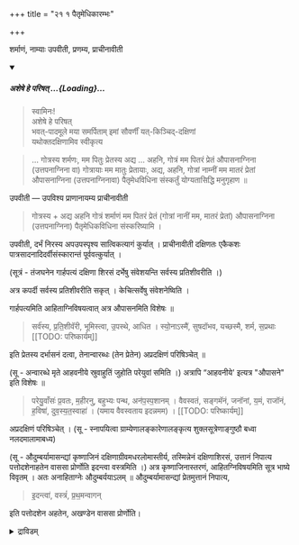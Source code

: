 +++
title = "२१ १ पैतृमेधिकारम्भः"

+++

शर्माणं, नाम्याः उपवीती, प्रणम्य, प्राचीनावीती 

<div class="js_include" includetitle="false" newlevelforh1="5" unfilled url="/vedAH_yajuH/taittirIyam/sUtram/ApastambaH/gRhyam/paddhatiH/shrIvaiShNavaH/mantrAdi/asheShe_pariShat_svIkRtya.md">
<details open><summary><h5>अशेषे हे परिषत् ...{Loading}...</h5></summary>

> स्वामिनः!  
अशेषे हे परिषत्  
भवत्-पादमूले मया समर्पिताम् इमां सौवर्णीं यत्-किञ्चिद्-दक्षिणां  
यथोक्तदक्षिणामिव स्वीकृत्य  

</details>
</div>  

> ... गोत्रस्य शर्मणः, मम पितुः प्रेतस्य अद्य ... अहनि, गोत्रं मम पितरं प्रेतं औपासनाग्निना (उत्तपनाग्निना वा) गोत्रायाः मम मातुः प्रेतायाः, अद्य, अहनि, गोत्रां नाम्नीं मम मातरं प्रेतां औपासनाग्निना (उत्तपनाग्निनावा) पैतृमेधविधिना संस्कर्तुं योग्यतासिद्धि मनुगृहाण ॥

उपवीती — उपविश्य प्राणानायम्य प्राचीनावीती 

> गोत्रस्य + अद्य अहनि गोत्रं शर्माणं मम पितरं प्रेतं (गोत्रां नानीं मम, मातरं प्रेतां) औपासनाग्निना (उत्तपनाग्निना) पैतृमेधिकविधिना संस्करिष्यामि । 

उपवीती, दर्भं निरस्य अपउपस्पृश्य सात्विकत्यागं कुर्यात् । प्राचीनावीती दक्षिणतः एकैकशः पात्रसादनादिदर्वीसंस्कारान्तं पूर्ववत्कुर्यात् ।

(सूत्रं - तंजघनेन गार्हपत्यं दक्षिणा शिरसं दर्भेषु संवेशयन्ति सर्वस्य प्रतिशीवरीति ।)

अत्र कपर्दी सर्वस्य प्रतिशीवरीति सकृत् । केचित्सर्वेषु संवेशनेष्विति ।

गार्हपत्यमिति आहिताग्निविषयत्वात् अत्र औपासनमिति विशेषः ॥ 

> सर्व॑स्य, प्र॒ति॒शीवॅरी, भूमिस्त्वा, उ॒पस्थे, आधित । स्यो॒नाऽस्मै॑, सुषदॉभव, यच्छस्मै, शर्म, स॒प्रथाः 
[[TODO: परिष्कार्यम्]]

इति प्रेतस्य दर्भासनं दत्वा, तेनान्वारब्धः (तेन प्रेतेन) अप्रदक्षिणं परिषिञ्चेत् ॥

(सू - अन्वारब्धे मृते आहवनीये स्रुवाहुतिं जुहोति परेयुवां समिति ।) अत्रापि “आहवनीये' इत्यत्र "औपासने" इति विशेषः ॥

> परेयु॒वाँसः॑ प्र॒वतः, म॒हीरनु, बहुभ्यः पन्थ, अन॑प॒स्प॒शानम् । वैवस्वतं, सङ्गमॅनं, जनॉनां, य॒मं, राजॉनं, ह॒विषा॑, दुव॒स्य॒त॒स्वाहा॑ । (यमाय वैवस्वताय इदन्नमम) । 
[[TODO: परिष्कार्यम्]]

अप्रदक्षिणं परिषिञ्चेत् । (सू - स्नापयित्वा ग्राम्येणालङ्कारेणालङ्कृत्य शुक्लसूत्रेणाङ्गुष्ठौ बध्वा नलदमालामाबध्य)

(सू - औदुम्बर्यामासन्द्यां कृष्णाजिनं दक्षिणाग्रीवमधरलोमास्तीर्य, तस्मिन्नेनं दक्षिणाशिरसं, उत्तानं निपात्य पत्तोदशेनाहतेन वाससा प्रोर्णोति इदन्त्वा वस्त्रमिति ।) अत्र कृष्णाजिनास्तरणं, आहितग्निविषयमिति सूत्र भाष्ये विवृतम् । अतः अनाहिताग्नेः औदुम्बर्ययाऽलम् ॥ औदुम्बर्यामासन्द्यां प्रेतमुत्तानं निपात्य, 

> इ॒दन्त्वा॑, वस्त्रं॑, प्र॒थ॒मन्वागन्

इति पत्तोदशेन अहतेन, अखण्डेन वाससा प्रोर्णोति। 

<details><summary>द्राविडम्</summary>

## 21 பைத்ருமேதிகம் ஆரம்பம்

அனுஜ்ஞை. ஸங்கல்ப்பம். இன்னாரை இன்ன அக்நியைக் கொண்டு பைத்ருமேத விதியினால் ஸம்ஸ்காரம் செய்யப் போகிறேன் என்பதாக ஸங்கல்ப்பம். தென் பக்கத்தில் பாத்ர ஸாதனம், தர்வீ ஸம்ஸ்காரம் வரை முன்பு போல் செய்ய வேண்டும். "ஸர்வஸ்ய ப்ரதிசீவரீ" என்கிற மந்திரத்தினால் ஆஸனம் ஸமர்ப்பித்து அதில் சவத்தைப் படுக்கச் செய்ய வேண்டும். இது முதல் எந்தெந்த இடத்தில் சவம் வைக்கப்படுகிறதோ அங்கெல்லாம் இந்த மந்திரத்தைச் சொல்லி, தர்ப்பங்களில் படுக்க வைக்கப்படுகிறதாகச் செய்ய வேண்டும். அந்வாரம்பணம் செய்யப்படுகிற சமயத்தில் "பரேயுவாம்ஸம்" என்கிற மந்திரத்தையும் சொல்லி, இதர தர்வியினால் ஒரு ஆஹுதி ஹோமம் செய்ய வேண்டும்.

28

## 22 எடுத்துச் செல்லப்படுகிற சவத்தை அநுமந்த்ரணம்

"பூஷாத்வே தச்ச்யாவது" என்கிற மந்திரத்தினால் எடுத்துச் செல்லப்படுகிற சவத்தை அநுமந்த்ரணம் செய்ய வேண்டும். க்ராமத்திற்கும் ச்மசானத்திற்கும் இடையில் உள்ள தூரத்தை நான்காகப் பிரித்து முதல் பாகத்தில் தெற்குத் தலையாக சவத்தை

## 23 சிதிகரணம்

“அபேதவீத” என்கிற மந்திரத்தினால் சிதை அமையப் பெறும் இடத்தை வடக்கிலிருந்து தென்புறமாக பலாச சாகையினாலோ சமீசாகை (வன்னி) யினாலோ துடைத்து தென் புறத்திலேயே எறிந்து உபவீதம் பண்ணிக் கொண்டு ஜலத்தைத் தொட வேண்டும். ப்ராசீனாவிதம் அந்த இடத்தில் சிதையைச் செய்ய வேண்டும். அக்நிக்குத் தென் புறத்தில் பாத்ர ஸாதனம் செய்து ப்ரோக்ஷணீ ஸம்ஸ்கார ஸமயத்தில் ஹோம பாத்ரங்கள், சவம், சிதை இவைகளையும் தனித் தனியாக ப்ரோக்ஷிக்க வேண்டும். ஆஸந்தியின் கயிறுக் கட்டுகளை அறுத்து விட்டு விட வேண்டும்.

"ஸுவர்ணம் ஹஸ்தாத்" என்கிற மந்திரத்தினால் சவத்தின் கைகளின் உட்புறத்தைத் துடைக்க வேண்டும். சிதையில் சவத்தை ஏற்றி வாய், வலது கண், இடது கண், வலது மூக்கு, இடது மூக்கு, வலது காது, இடது காது இவைகளில் ஸப்த வ்யாஹ்ருதிகளை நினைத்து தங்கத் துகள்களையோ, ஆஜ்ய பிந்துக்களையோ வைக்க வேண்டும்.

34

ப்ரேதத்தின் வாயில் எள் கலந்த அரிசியை - வேண்டும். கர்த்தா கடைசியாக இட வேண்டும்.

## 24 அக்நி ப்ரதானம்

சவத்தின் மார்பில் அக்நியைச் சேர்க்க வேண்டும். ஸூர்யனுக்கு எதிர்முகமாக நின்று கொண்டு, அதாவது முற் பகலாகில் கிழக்கு முகமாகவும், பிற் பகலாகில் மேற்கு முகமாகவும் இரவு நேரத்தில் கிழக்கு முகமாகவும் நின்று கொண்டு "மைநமக்நே" என்கிற இரு மந்திரங்களைச் சொல்லி, அக்நி ப்ரதானம் செய்ய வேண்டும். ப்ரதக்ஷிணகதியாகச் சென்று பாத தேசத்தில் நின்று கொண்டு “ஸூர்யந்தே” என்கிற மந்திரத்தினால் உபஸ்தானம் செய்ய வேண்டும். அப்படியே ப்ரதக்ஷிண கதியாக

கால் முன்பே ஸ்னானம் செய்விக்கப்பட்டதும், அந்தந்த தேசாசார ரீதியில் அலங்கரிக்கப்பட்டதுமான சவத்தின் கை, இவைகளின் கட்டை விரல்களை கட்ட வேண்டும் (ஏற்கனவே கட்டப்பட்டிருப்பினும் இந்த சமயம் புதிய துணியினால் கட்ட வேண்டும்). ஆஸந்தியை எடுத்து வரச் செய்து, அதில் தெற்குத் தலையுள்ளதாகவும் நிமிர்ந்த நிமிர்ந்த உடலை உடையதாகவும் புதுத் துணியைப் போர்த்த வேண்டும். அதற்கான மந்திரம் 'இதம் த்வா வஸ்திரம்' என்பது. பிறகு, அடுத்த மந்திரமான “அபைத்தூஹ' என்கிற மந்திரத்தினால் இதற்கு முன்பு கட்டப்பட்டிருந்த துணியை கர்த்தா உபயோகித்துக் கொள்ளுதல் நல்லது. ஒரு ஸ்தாலியில் அரிசியைச் சேர்த்து ஒரு தடவைக் களைந்து, அரை பக்குவம் ஆகும் அளவிற்கு ஜலத்தைச் சேர்த்து, அரை பக்குவம் ஆனதும் நெய் சேர்த்துத் தெற்கில் இறக்க வேண்டும். "இமௌயுநஜ்மிதே'
என்கிற மந்திரத்தினால் வாஹகர்களை அனுமந்த்ரணம் செய்ய வேண்டும். முக்கியமாக அக்நி, ஹோமத்திற்கான உபகரண பாத்திரங்கள் (அதாவது நெய் வைத்துக் கொள்ளும் தொன்னை, ப்ரோக்ஷணீ, தர்விகள், தர்ப்பம், எள், அரிசி, பாதி சமைக்கப்பட்ட சரு, பலாசக் கொத்து, தங்கத் துகள்கள், நெய்-அச்ம-மணல்கள் இவைகளை அனுப்பி வைக்க வேண்டும்.

“ஸர்வஸ்ய” என்கிற மந்திரத்தினால் தர்ப்பாஸனம் கொடுத்து வைக்க வேண்டும். தலை பாகத்தில் அக்நி, சரு இவைகளை வைக்க வேண்டும். ஞாதிகளால் சிறியவரில் ஆரம்பித்து பெரியோர் வரை கடைசியில் கர்த்தா வரை ஒற்றை வேஷ்டியுடன் (தலையில் குடுமியிருந்தால் குடுமியின் வலது பாகத்தை மட்டும் முடிந்து இடது பாகத்தை அவிழ்த்து விட்டபடி, வலது தொடையைத் தட்டிக் கொண்டு இடுப்பில் கட்டியிருக்கும் வஸ்திரத்தைச் சற்று தூக்கிக் கொண்டு (நடக்கும்போது அந்த வஸ்திரத்தின் காற்று சவத்தின் பேரில் வீசுகிறதாக) "அபநச்சோசுசத்" என்கிற மந்திரத்தினால் ப்ராசீநாவீதத்துடன் மூன்று முறை அப்ரதக்ஷிணம் செய்ய வேண்டும். இவ்விதம் சிகையின் இடது பாகத்தை முடிந்து வலது பாகத்தை அவிழ்த்து விட்டு, இடது தொடையைத் தட்டிக் கொண்டு துணியை அசைக்காமல் ப்ராசீநாவீதத்துடனேயே மூன்று
முறை ப்ரதக்ஷிணம் செய்ய வேண்டும். பிறகு கர்த்தா, மூன்று குழி போட்டு அதில் எள் கலந்த ஜலம் விட்டு தயாரிக்கப்பட்ட அரை வேக்காடு சருவிலிருந்து மூன்றில் ஒரு பாகத்தை மேக்ஷண ஸஹாயத்துடன் எடுத்து, தெற்காக முடிக்கும்படி மூன்று குழிகளிலும் “பதிசரேப்ய:" என்கிற மந்திரத்தினால் பலிஹரணம் செய்து மேலேயும் திலோதகம் விட்டு மூன்றையும் ஒன்றாகச் சேர்த்து விட வேண்டும். மேக்ஷணத்தினால்

அடுத்த பாகத்திற்கு சவத்தை எடுக்கும் பொழுது “பூஷேமா:" என்கிற மந்திரத்தினால் அநுமந்த்ரணம் செய்து அடுத்த இடத்தில் வைத்து, முன்பு போல் "ஸர்வஸ்ய" ஆஸனம். அப்ரதக்ஷிணம், ப்ரதக்ஷிணம், "பதிபலி" இவைகளைச் செய்ய வேண்டும். அடுத்த பாகத்திற்குச் சவத்தை எடுக்கும்போது “ஆயுர்விச்வாயு; " என்கிற

32


மந்திரத்தினால் அநுமந்த்ரணம் செய்ய வேண்டும். மூன்றாவது பாகத்தில் இறக்கி, முன்பு போல் "wivw" என்கிற மந்திரத்தினால் ஆஸனம் சேர்த்து அப்ரதக்ஷிணம், ப்ரதக்ஷிணம் ‘பதிபலி" இவைகளைச் செய்து சரு செய்த மண் வாணலியைத் தென் பக்கத்தில் சுக்கு நூறாக உடைத்து விட வேண்டும். கடைசி பாகத்திற்கு எடுத்துச் செல்லப்படும் பொழுதும் “ஆயுர்விச்வாயு; என்கிற மந்திரத்தையே ஆவ்ருத்தி செய்ய வேண்டும். ச்மசானத்தை அடைந்தவுடன் தஹந தேசத்தின் மேலண்டைப் புறத்தில் சவத்தை வைத்து "ஏஷா வை' என்கிற மந்திரத்தினால் ஈசான்ய திக் பக்கமாகச் சற்று எல்லாருமாக (ஞாதிகளுடன்) செல்ல வேண்டும். சவத்தின் தென் புறத்தில் அக்நியை வைக்க வேண்டும்.

மேற்புரம் வந்து கிழக்கு முகமாக நின்று கொண்டு, அக்நியை அப்ரதக்ஷிணமாக பரிஷேசனம் செய்து, `ய ஏதஸ்ய பத:" என்கிற ஒன்பது ஆஹுதிகளைச் சிறிய தர்வியினால் ஹோமம் செ அப்ரதக்ஷிணமாகப் பரிஷேசனம் செய்ய வேண்டும்.

## 25 அநுசம்ஸநம்

அக்நிக்குச் சற்று மேற்புறத்தில் எங்கு உட்கார்ந்தால் ஜ்வலிக்கும் அக்நியின் பாதிப்பு இராதோ, அவ்வளவு கிட்டத்தில் கிழக்கு முகமாக உட்கார்ந்து இந்த ப்ரேதத்தை அநுசம்ஸநம் செய்ய வேண்டும். வலது தொடையின் மேல் இடது காலைப் போட்டுக் கொள்ள வேண்டும். இடது முழங்காலின் மேல் வலது கை கீழேயும் இடது கை மேலேயும் அமையும் படிக்கும் இடது கைக் கட்டை விரலினால் வலது கட்டை விரலையும் அதற்கு

36
அனுகுணமாக இரு கை விரல்களையும் நெருக்கிப் பிடித்துக் கொள்ள வேண்டும். ஒன்பது மந்திரங்களையும் ஒரே உதாத்த ச்ருதியாகச் சொல்ல வேண்டும். முதல் மந்திரத்தின் முடிவில் இரண்டாவது மந்திரத்தின் ஆரம்பச் சொல்லை ப்ரணவத்தை மூன்று மாத்ரையுடன் உச்சரித்து மூச்சை விடாமல் அடுத்த மந்திரத்தை அதாவது 2வது மந்திரத்தை ஆரம்பித்து அந்த வாக்யத்தின் முடிவில்தான் மூச்சை விட வேண்டும். அவ்விதம் இரண்டாவது மந்திரத்தின் பிற்பகுதியில் ஆரம்பித்து வாக்யத்தின் முடிவில் மூச்சை விடாமல் ப்ரணவத்தை மூன்று மாத்திரையாக உச்சரித்து மூன்றாவது மந்திரத்தின் முதல் வாக்யத்தின் முடிவில்தான் மூச்சை விட வேண்டும். இவ்விதமாக ஒன்பது மந்திரங்களைச் சொல்ல வேண்டும்.

தஹந தேசத்திற்குக் கிட்டத்தில் வடக்காக மூன்று குழிகளைத் தோண்டி, அதில் கற்களையும் மணல்களையும் போட்டு ஒற்றைப் படைக் குடங்களின் ஜலத்தினால் நிரப்பி, “அச்மன்வதீ:' என்கிற மந்திரத்தினால் ஞாதிகள் இளையவன் முதலாக குளிக்க வேண்டும் (தற்சமயம் ப்ரோக்ஷித்துக் கொள்கிறார்கள்). அந்தக் குழிகளுக்கு ஸமீபத்தில் இரு பக்கத்திலும் பலாசக் கிளைகளையோ வன்னிக் கிளைகளையோ ஊன்ற வேண்டும். முறுக்கப்பட்ட தர்ப்பங்களைக் கொண்டு அவ்விரு கிளைகளையும் இணைத்து "யத்வைதேவஸ்ய" என்கிற மந்திரத்தினால் அதன் இடையில் செல்லவேண்டும். அதில் கடைசியாகச் செல்கிறவன் "யாராஷ்ட்ராத்" என்கிற மந்திரத்தினால் அந்தக் கிளைகளை தெற்கேயோ நிர்ருதியிலோ விழும்படி செய்ய வேண்டும். "உத்வயம்" என்கிற மந்திரத்தினால் ஸூர்யனை உபஸ்தானம் செய்து “தாதாபுநாது" என்கிற மந்திரத்தினால்

<details> 

प्रेतेन पूर्वधृतं वस्त्रं, 

> अपैत दूह, यदि हाबिभः पुरा । इष्टापूर्तं, अनुसंपॅश्य, दक्षिणां, यथॉ ते, दत्तं, बहुधा, विबॅन्धुषु ।
[[TODO: परिष्कार्यम्]]

(सू - तत्पुत्रो भ्रातावाऽन्यो वा प्रत्यासन्नबन्धुः प्रतीतः परिधायाजरसो वसीत) ॥

अथ तण्डुलान्निरूप्य सकृत्प्रक्षाल्य चरुस्थाल्यां प्रक्षिप्य, अग्नौ जीवतण्डुलं श्रपयित्वाऽभिघार्य दक्षिणत उद्वासयेत् । अग्निमुखायां जाग्रतया निक्षिपेत् । यथाऽनुगतोनस्यात् ॥ सू - अथ तमाददे । अनसा वहन्तीत्येके ॥ इमौ युनज्मीत्येषयोजन आम्नातः ।

वाहकाननुमन्त्रयते — 

> इमौ, युनज्मिते, वह्नी, असुनीथाय, वोढवे । याभ्यां॑, य॒मस्य, सादॅनं, सु॒कृता॑ञ्च, अपिगच्छतात् ॥ 
[[TODO: परिष्कार्यम्]]

इति